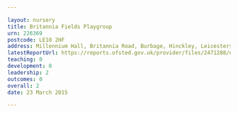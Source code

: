 ```yaml
---

layout: nursery
title: Britannia Fields Playgroup
urn: 226369
postcode: LE10 2HF
address: Millennium Hall, Britannia Road, Burbage, Hinckley, Leicestershire, LE10 2HF
latestReportUrl: https://reports.ofsted.gov.uk/provider/files/2471288/urn/226369.pdf
teaching: 0
development: 0
leadership: 2
outcomes: 0
overall: 2
date: 23 March 2015

---
```

